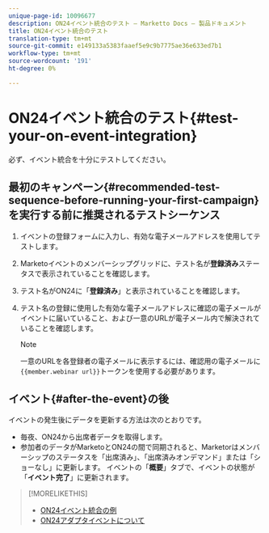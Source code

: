 ```yaml
---
unique-page-id: 10096677
description: ON24イベント統合のテスト — Marketto Docs — 製品ドキュメント
title: ON24イベント統合のテスト
translation-type: tm+mt
source-git-commit: e149133a5383faaef5e9c9b7775ae36e633ed7b1
workflow-type: tm+mt
source-wordcount: '191'
ht-degree: 0%

---
```



# ON24イベント統合のテスト{#test-your-on-event-integration}

必ず、イベント統合を十分にテストしてください。

## 最初のキャンペーン{#recommended-test-sequence-before-running-your-first-campaign}を実行する前に推奨されるテストシーケンス

1. イベントの登録フォームに入力し、有効な電子メールアドレスを使用してテストします。
1. Marketoイベントのメンバーシップグリッドに、テスト名が&#x200B;**登録済み**&#x200B;ステータスで表示されていることを確認します。
1. テスト名がON24に「**登録済み**」と表示されていることを確認します。
1. テスト名の登録に使用した有効な電子メールアドレスに確認の電子メールがイベントに届いていること、および一意のURLが電子メール内で解決されていることを確認します。

   >[!NOTE]
   >
   >一意のURLを各登録者の電子メールに表示するには、確認用の電子メールに`{{member.webinar url}}`トークンを使用する必要があります。

## イベント{#after-the-event}の後

イベントの発生後にデータを更新する方法は次のとおりです。

* 毎夜、ON24から出席者データを取得します。
* 参加者のデータがMarketoとON24の間で同期されると、Marketorはメンバーシップのステータスを「出席済み」、「出席済みオンデマンド」または「ショーなし」に更新します。 イベントの「**概要**」タブで、イベントの状態が「**イベント完了**」に更新されます。

>[!MORELIKETHIS]
>
>* [ON24イベント統合の例](example-on24-event-integration.md)
>* [ON24アダプタイベントについて](understanding-marketo-on24-adapter-events.md)

>



